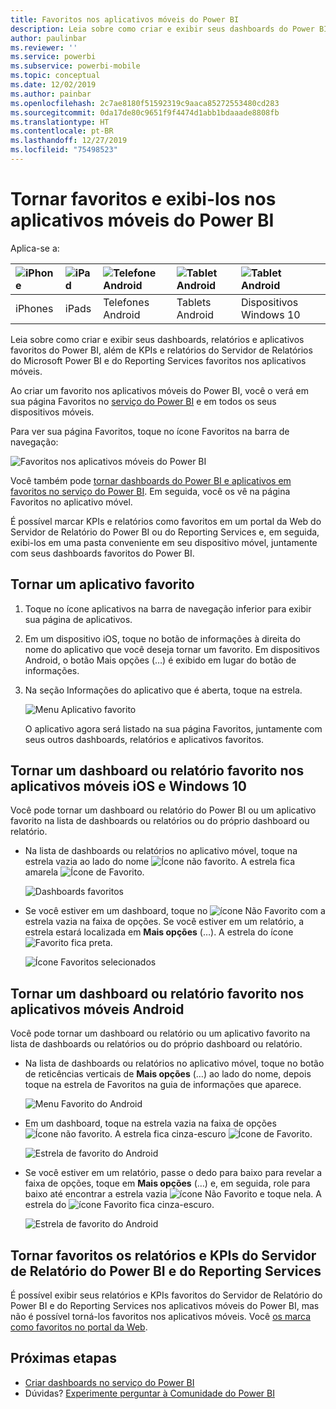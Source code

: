 ```yaml
---
title: Favoritos nos aplicativos móveis do Power BI
description: Leia sobre como criar e exibir seus dashboards do Power BI, relatórios e aplicativos, além de KPIs e relatórios do Servidor de Relatórios do Microsoft Power BI e do Reporting Services favoritos nos aplicativos móveis.
author: paulinbar
ms.reviewer: ''
ms.service: powerbi
ms.subservice: powerbi-mobile
ms.topic: conceptual
ms.date: 12/02/2019
ms.author: painbar
ms.openlocfilehash: 2c7ae8180f51592319c9aaca85272553480cd283
ms.sourcegitcommit: 0da17de80c9651f9f4474d1abb1bdaaade8808fb
ms.translationtype: HT
ms.contentlocale: pt-BR
ms.lasthandoff: 12/27/2019
ms.locfileid: "75498523"
---
```

# <a name="make-and-view-favorites-in-the-power-bi-mobile-apps"></a>Tornar favoritos e exibi-los nos aplicativos móveis do Power BI
Aplica-se a:

| ![iPhone](./media/mobile-apps-favorites/iphone-logo-50-px.png) | ![iPad](./media/mobile-apps-favorites/ipad-logo-50-px.png) | ![Telefone Android](./media/mobile-apps-favorites/android-phone-logo-50-px.png) | ![Tablet Android](./media/mobile-apps-favorites/android-tablet-logo-50-px.png) | ![Tablet Android](./media/mobile-apps-favorites/win-10-logo-50-px.png) |
|:--- |:--- |:--- |:--- |:--- |
| iPhones |iPads |Telefones Android |Tablets Android |Dispositivos Windows 10 |

Leia sobre como criar e exibir seus dashboards, relatórios e aplicativos favoritos do Power BI, além de KPIs e relatórios do Servidor de Relatórios do Microsoft Power BI e do Reporting Services favoritos nos aplicativos móveis.

Ao criar um favorito nos aplicativos móveis do Power BI, você o verá em sua página Favoritos no [serviço do Power BI](https://powerbi.com) e em todos os seus dispositivos móveis.

Para ver sua página Favoritos, toque no ícone Favoritos na barra de navegação:

![Favoritos nos aplicativos móveis do Power BI](./media/mobile-apps-favorites/power-bi-android-favorites-reports.png)


Você também pode [tornar dashboards do Power BI e aplicativos em favoritos no serviço do Power BI](../end-user-favorite.md). Em seguida, você os vê na página Favoritos no aplicativo móvel.

É possível marcar KPIs e relatórios como favoritos em um portal da Web do Servidor de Relatório do Power BI ou do Reporting Services e, em seguida, exibi-los em uma pasta conveniente em seu dispositivo móvel, juntamente com seus dashboards favoritos do Power BI.

## <a name="make-an-app-a-favorite"></a>Tornar um aplicativo favorito
1. Toque no ícone aplicativos na barra de navegação inferior para exibir sua página de aplicativos.

2. Em um dispositivo iOS, toque no botão de informações à direita do nome do aplicativo que você deseja tornar um favorito. Em dispositivos Android, o botão Mais opções (…) é exibido em lugar do botão de informações. 

3. Na seção Informações do aplicativo que é aberta, toque na estrela.
   
    ![Menu Aplicativo favorito](./media/mobile-apps-favorites/power-bi-android-favorite-app-ellipsis.png)
   
    O aplicativo agora será listado na sua página Favoritos, juntamente com seus outros dashboards, relatórios e aplicativos favoritos.
   
## <a name="make-a-dashboard-or-report-a-favorite-in-the-ios-and-windows-10-mobile-apps"></a>Tornar um dashboard ou relatório favorito nos aplicativos móveis iOS e Windows 10
Você pode tornar um dashboard ou relatório do Power BI ou um aplicativo favorito na lista de dashboards ou relatórios ou do próprio dashboard ou relatório.

* Na lista de dashboards ou relatórios no aplicativo móvel, toque na estrela vazia ao lado do nome ![Ícone não favorito](./././media/mobile-apps-favorites/power-bi-mobile-not-favorite-icon.png). A estrela fica amarela ![Ícone de Favorito](./././media/mobile-apps-favorites/power-bi-mobile-yes-favorite-icon.png).
  
    ![Dashboards favoritos](./media/mobile-apps-favorites/power-bi-mobile-make-dashboard-favorite.png)
* Se você estiver em um dashboard, toque no ![ícone Não Favorito](./././media/mobile-apps-favorites/power-bi-mobile-not-favorite-icon.png) com a estrela vazia na faixa de opções. Se você estiver em um relatório, a estrela estará localizada em **Mais opções** (…).  A estrela do ícone ![Favorito](./././media/mobile-apps-favorites/power-bi-mobile-favorite-selected-black.png) fica preta.
  
    ![Ícone Favoritos selecionados](./media/mobile-apps-favorites/power-bi-mobile-favorite-selected.png)

## <a name="make-a-dashboard-or-report-a-favorite-in-the-android-mobile-apps"></a>Tornar um dashboard ou relatório favorito nos aplicativos móveis Android
Você pode tornar um dashboard ou relatório ou um aplicativo favorito na lista de dashboards ou relatórios ou do próprio dashboard ou relatório.

* Na lista de dashboards ou relatórios no aplicativo móvel, toque no botão de reticências verticais de **Mais opções** (…) ao lado do nome, depois toque na estrela de Favoritos na guia de informações que aparece.
  
    ![Menu Favorito do Android](./media/mobile-apps-favorites/power-bi-android-make-favorite.png)

* Em um dashboard, toque na estrela vazia na faixa de opções ![Ícone não favorito](./././media/mobile-apps-favorites/power-bi-mobile-not-favorite-icon.png). A estrela fica cinza-escuro ![Ícone de Favorito](./media/mobile-apps-favorites/power-bi-android-favorite-icon.png).
  
    ![Estrela de favorito do Android](./media/mobile-apps-favorites/power-bi-android-favorite-in-dashboard.png)

* Se você estiver em um relatório, passe o dedo para baixo para revelar a faixa de opções, toque em **Mais opções** (…) e, em seguida, role para baixo até encontrar a estrela vazia ![ícone Não Favorito](./././media/mobile-apps-favorites/power-bi-mobile-not-favorite-icon.png) e toque nela. A estrela do ![ícone Favorito](./media/mobile-apps-favorites/power-bi-android-favorite-icon.png) fica cinza-escuro.
  
    ![Estrela de favorito do Android](./media/mobile-apps-favorites/power-bi-android-favorite-in-report.png)

## <a name="make-favorite-power-bi-report-server-and-reporting-services-reports-and-kpis"></a>Tornar favoritos os relatórios e KPIs do Servidor de Relatório do Power BI e do Reporting Services
É possível exibir seus relatórios e KPIs favoritos do Servidor de Relatório do Power BI e do Reporting Services nos aplicativos móveis do Power BI, mas não é possível torná-los favoritos nos aplicativos móveis. Você [os marca como favoritos no portal da Web](../../report-server/tutorial-explore-report-server-web-portal.md#tag-your-favorites). 

## <a name="next-steps"></a>Próximas etapas
* [Criar dashboards no serviço do Power BI](../end-user-favorite.md) 
* Dúvidas? [Experimente perguntar à Comunidade do Power BI](https://community.powerbi.com/)

